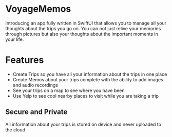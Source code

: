 # VoyageMemos

Introducing an app fully written in SwiftUI that allows you to manage all your thoughts about the trips you go on.
You can not just relive your memories through pictures but also your thoughts about the important moments in your life.

# Features

- Create Trips so you have all your information about the trips in one place
- Create Memos about your trips complete with the ability to add images and audio recordings
- See your trips on a map to see where you have been
- Use Yelp to see cool nearby places to visit while you are taking a trip

## Secure and Private

All information about your trips is stored on device and never uploaded to the cloud

